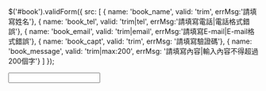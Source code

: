 
$('#book').validForm({
  src: [
    { name: 'book_name', valid: 'trim', errMsg:'請填寫姓名'},
    { name: 'book_tel', valid: 'trim|tel', errMsg:'請填寫電話|電話格式錯誤'},
    { name: 'book_email', valid: 'trim|email', errMsg:'請填寫E-mail|E-mail格式錯誤'},
    { name: 'book_capt', valid: 'trim', errMsg: '請填寫驗證碼'},
    { name: 'book_message', valid: 'trim|max:200', errMsg: '請填寫內容|輸入內容不得超過200個字'}
  ]
});

<div class='err_box'>
  <label>
  <input type="text" name="book_name"/>
  </label>
  <div class='err_msg'></div>
</div>
